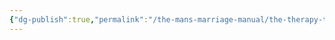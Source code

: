 ```yaml
---
{"dg-publish":true,"permalink":"/the-mans-marriage-manual/the-therapy-trap/therapy-will-not-save-you/","created":"","updated":""}
---
```






